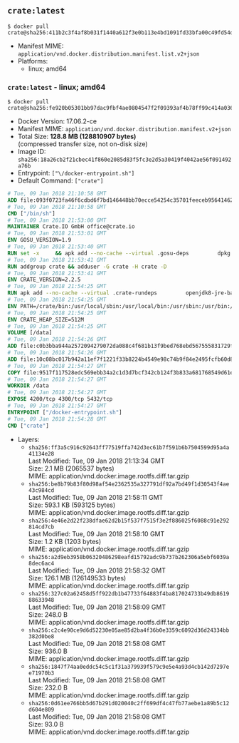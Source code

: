 ## `crate:latest`

```console
$ docker pull crate@sha256:411b2c3f4af8b031f1440a612f3e0b113e4bd1091fd33bfa00c49fd54d9d42ac
```

-	Manifest MIME: `application/vnd.docker.distribution.manifest.list.v2+json`
-	Platforms:
	-	linux; amd64

### `crate:latest` - linux; amd64

```console
$ docker pull crate@sha256:fe920b05301bb97dac9fbf4ae0804547f2f09393af4b78ff99c414a0367c8153
```

-	Docker Version: 17.06.2-ce
-	Manifest MIME: `application/vnd.docker.distribution.manifest.v2+json`
-	Total Size: **128.8 MB (128810907 bytes)**  
	(compressed transfer size, not on-disk size)
-	Image ID: `sha256:18a26cb2f21cbec41f860e2085d83f5fc3e2d5a30419f4042ae56f091492a76b`
-	Entrypoint: `["\/docker-entrypoint.sh"]`
-	Default Command: `["crate"]`

```dockerfile
# Tue, 09 Jan 2018 21:10:58 GMT
ADD file:093f0723fa46f6cdbd6f7bd146448bb70ecce54254c35701feeceb956414622f in / 
# Tue, 09 Jan 2018 21:10:58 GMT
CMD ["/bin/sh"]
# Tue, 09 Jan 2018 21:53:00 GMT
MAINTAINER Crate.IO GmbH office@crate.io
# Tue, 09 Jan 2018 21:53:01 GMT
ENV GOSU_VERSION=1.9
# Tue, 09 Jan 2018 21:53:40 GMT
RUN set -x     && apk add --no-cache --virtual .gosu-deps         dpkg         gnupg         curl     && export ARCH=$(echo $(dpkg --print-architecture) | cut -d"-" -f3)     && curl -o /usr/local/bin/gosu -fSL "https://github.com/tianon/gosu/releases/download/$GOSU_VERSION/gosu-$ARCH"     && curl -o /usr/local/bin/gosu.asc -fSL "https://github.com/tianon/gosu/releases/download/$GOSU_VERSION/gosu-$ARCH.asc"     && export GNUPGHOME="$(mktemp -d)"     && gpg --keyserver ha.pool.sks-keyservers.net --recv-keys B42F6819007F00F88E364FD4036A9C25BF357DD4     && gpg --batch --verify /usr/local/bin/gosu.asc /usr/local/bin/gosu     && rm -r "$GNUPGHOME" /usr/local/bin/gosu.asc     && chmod +x /usr/local/bin/gosu     && gosu nobody true     && apk del .gosu-deps
# Tue, 09 Jan 2018 21:53:41 GMT
RUN addgroup crate && adduser -G crate -H crate -D
# Tue, 09 Jan 2018 21:53:41 GMT
ENV CRATE_VERSION=2.2.5
# Tue, 09 Jan 2018 21:54:25 GMT
RUN apk add --no-cache --virtual .crate-rundeps         openjdk8-jre-base         python3         openssl         sigar     && apk add --no-cache --virtual .build-deps         curl         gnupg         tar     && curl -fSL -O https://cdn.crate.io/downloads/releases/crate-$CRATE_VERSION.tar.gz     && curl -fSL -O https://cdn.crate.io/downloads/releases/crate-$CRATE_VERSION.tar.gz.asc     && export GNUPGHOME="$(mktemp -d)"     && gpg --keyserver ha.pool.sks-keyservers.net --recv-keys 90C23FC6585BC0717F8FBFC37FAAE51A06F6EAEB     && gpg --batch --verify crate-$CRATE_VERSION.tar.gz.asc crate-$CRATE_VERSION.tar.gz     && rm -r "$GNUPGHOME" crate-$CRATE_VERSION.tar.gz.asc     && mkdir /crate     && tar -xf crate-$CRATE_VERSION.tar.gz -C /crate --strip-components=1     && rm crate-$CRATE_VERSION.tar.gz     && ln -s /usr/bin/python3 /usr/bin/python     && rm /crate/lib/sigar/libsigar-amd64-linux.so     && apk del .build-deps
# Tue, 09 Jan 2018 21:54:25 GMT
ENV PATH=/crate/bin:/usr/local/sbin:/usr/local/bin:/usr/sbin:/usr/bin:/sbin:/bin
# Tue, 09 Jan 2018 21:54:25 GMT
ENV CRATE_HEAP_SIZE=512M
# Tue, 09 Jan 2018 21:54:25 GMT
VOLUME [/data]
# Tue, 09 Jan 2018 21:54:26 GMT
ADD file:c0b3bba944a2572094279072da088c4f681b13f9bed768ebd567555831729fab in /crate/config/crate.yml 
# Tue, 09 Jan 2018 21:54:26 GMT
ADD file:10c08bc017b942a11ef7f1221f33b8224b4549e98c74b9f84e2495fcfb60d8ce in /crate/config/log4j2.properties 
# Tue, 09 Jan 2018 21:54:27 GMT
COPY file:9517f117528edc569ebb34a2c1d3d7bcf342cb124f3b833a681768549d61ebfb in / 
# Tue, 09 Jan 2018 21:54:27 GMT
WORKDIR /data
# Tue, 09 Jan 2018 21:54:27 GMT
EXPOSE 4200/tcp 4300/tcp 5432/tcp
# Tue, 09 Jan 2018 21:54:27 GMT
ENTRYPOINT ["/docker-entrypoint.sh"]
# Tue, 09 Jan 2018 21:54:28 GMT
CMD ["crate"]
```

-	Layers:
	-	`sha256:ff3a5c916c92643ff77519ffa742d3ec61b7f591b6b7504599d95a4a41134e28`  
		Last Modified: Tue, 09 Jan 2018 21:13:34 GMT  
		Size: 2.1 MB (2065537 bytes)  
		MIME: application/vnd.docker.image.rootfs.diff.tar.gzip
	-	`sha256:be8b79b83f80d98af54e2362535a327791df92a7bd49f1d30543f4ae43c984cd`  
		Last Modified: Tue, 09 Jan 2018 21:58:11 GMT  
		Size: 593.1 KB (593125 bytes)  
		MIME: application/vnd.docker.image.rootfs.diff.tar.gzip
	-	`sha256:4e46e2d22f238dfae62d2b15f537f7515f3e2f886025f6088c91e292814cd7cb`  
		Last Modified: Tue, 09 Jan 2018 21:58:10 GMT  
		Size: 1.2 KB (1203 bytes)  
		MIME: application/vnd.docker.image.rootfs.diff.tar.gzip
	-	`sha256:a2d9eb3958b06320486298eafd15792adc9b737b262306a5ebf6039a8dec6ac4`  
		Last Modified: Tue, 09 Jan 2018 21:58:32 GMT  
		Size: 126.1 MB (126149533 bytes)  
		MIME: application/vnd.docker.image.rootfs.diff.tar.gzip
	-	`sha256:327c02a62458d5ff922db1b47733f64883f4ba817024733b49db861988633948`  
		Last Modified: Tue, 09 Jan 2018 21:58:09 GMT  
		Size: 248.0 B  
		MIME: application/vnd.docker.image.rootfs.diff.tar.gzip
	-	`sha256:c2c4e90ce9d6d52230e05ae85d2ba4f36b0e3359c6092d36d24334bb382d0be8`  
		Last Modified: Tue, 09 Jan 2018 21:58:08 GMT  
		Size: 936.0 B  
		MIME: application/vnd.docker.image.rootfs.diff.tar.gzip
	-	`sha256:1847f74aa0eddc54c5c1f31a379939f579c9e5e4a93d4cb142d7297ee71970b3`  
		Last Modified: Tue, 09 Jan 2018 21:58:08 GMT  
		Size: 232.0 B  
		MIME: application/vnd.docker.image.rootfs.diff.tar.gzip
	-	`sha256:0d61ee766bb5d67b291d020040c2ff699df4c47fb77aebe1a89b5c12d604e809`  
		Last Modified: Tue, 09 Jan 2018 21:58:08 GMT  
		Size: 93.0 B  
		MIME: application/vnd.docker.image.rootfs.diff.tar.gzip
